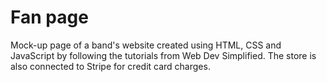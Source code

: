 # Fan page

Mock-up page of a band's website created using HTML, CSS and JavaScript by following the tutorials from Web Dev Simplified. The store is also connected to Stripe for credit card charges.
